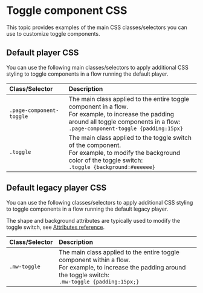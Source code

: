 # Toggle component CSS 

<head>
  <meta name="guidename" content="Flow"/>
  <meta name="context" content="GUID-e727f404-375d-46c5-b98a-a8089822d8e6"/>
</head>


This topic provides examples of the main CSS classes/selectors you can use to customize toggle components.

## Default player CSS 

You can use the following main classes/selectors to apply additional CSS styling to toggle components in a flow running the default player.

|Class/Selector| Description                                                                                                                                                                                     |
|:-------------|:------------------------------------------------------------------------------------------------------------------------------------------------------------------------------------------------|
|`.page-component-toggle`| The main class applied to the entire toggle component in a flow.<br />For example, to increase the padding around all toggle components in a flow:<br />`.page-component-toggle {padding:15px}` |
|`.toggle`| The main class applied to the toggle switch of the component.<br />For example, to modify the background color of the toggle switch:<br />`.toggle {background:#eeeeee}`                        |

## Default legacy player CSS 

You can use the following classes/selectors to apply additional CSS styling to toggle components in a flow running the default legacy player.

The shape and background attributes are typically used to modify the toggle switch, see [ Attributes reference](r-flo-Attributes_Reference_4f153424-8c52-4e24-b289-2d961f0b9830.md).

|Class/Selector| Description                                                                                                                                                              |
|:-------------|:-------------------------------------------------------------------------------------------------------------------------------------------------------------------------|
|`.mw-toggle`| The main class applied to the entire toggle component within a flow.<br />For example, to increase the padding around the toggle switch:<br />`.mw-toggle {padding:15px;}`|